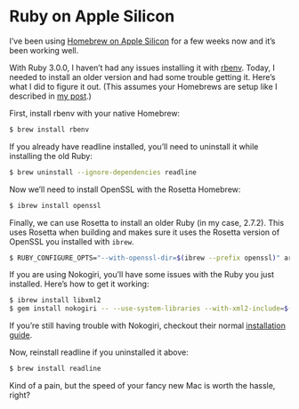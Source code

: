# Ruby on Apple Silicon

I’ve been using [Homebrew on Apple Silicon](https://soffes.blog/homebrew-on-apple-silicon) for a few weeks now and it’s been working well.

With Ruby 3.0.0, I haven’t had any issues installing it with [rbenv](https://github.com/rbenv/rbenv). Today, I needed to install an older version and had some trouble getting it. Here’s what I did to figure it out. (This assumes your Homebrews are setup like I described in [my post](https://soffes.blog/homebrew-on-apple-silicon).)

First, install rbenv with your native Homebrew:

``` sh
$ brew install rbenv
```

If you already have readline installed, you’ll need to uninstall it while installing the old Ruby:

``` sh
$ brew uninstall --ignore-dependencies readline
```

Now we’ll need to install OpenSSL with the Rosetta Homebrew:

``` sh
$ ibrew install openssl
```

Finally, we can use Rosetta to install an older Ruby (in my case, 2.7.2). This uses Rosetta when building and makes sure it uses the Rosetta version of OpenSSL you installed with `ibrew`.

``` sh
$ RUBY_CONFIGURE_OPTS="--with-openssl-dir=$(ibrew --prefix openssl)" arch -x86_64 rbenv install 2.7.2
```

If you are using Nokogiri, you’ll have some issues with the Ruby you just installed. Here’s how to get it working:

``` sh
$ ibrew install libxml2
$ gem install nokogiri -- --use-system-libraries --with-xml2-include=$(ibrew --prefix libxml2)/include/libxml2
```

If you’re still having trouble with Nokogiri, checkout their normal [installation guide](https://nokogiri.org/tutorials/installing_nokogiri.html).

Now, reinstall readline if you uninstalled it above:

``` sh
$ brew install readline
```

Kind of a pain, but the speed of your fancy new Mac is worth the hassle, right?
